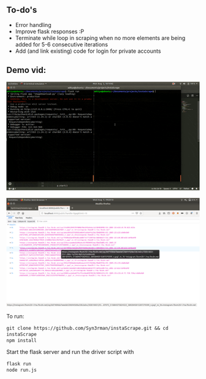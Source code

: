 ## To-do's
- Error handling
- Improve flask responses :P
- Terminate while loop in scraping when no more elements are being added for 5-6 consecutive iterations
- Add (and link existing) code for login for private accounts

## Demo vid:

<div align = "center">
<img src="./assets/scrapingWithDownload.gif" width=600px/>
<br>
<br>
<img src="./assets/instaScrape.png" width=600px/>
</div>

To run:

```
git clone https://github.com/Syn3rman/instaScrape.git && cd instaScrape
npm install
```

Start the flask server and run the driver script with 

```
flask run
node run.js
```
